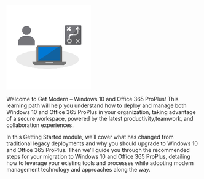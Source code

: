 ![getting-started-icon](../media/getting-started-icon.png)

Welcome to Get Modern – Windows 10 and Office 365 ProPlus! This learning path will help you understand how to deploy and manage both Windows 10 and Office 365 ProPlus in your organization, taking advantage of a secure workspace, powered by the latest productivity,teamwork, and collaboration experiences.

In this Getting Started module, we’ll cover what has changed from traditional legacy deployments and why you should upgrade to Windows 10 and Office 365 ProPlus. Then we’ll guide you through the recommended steps for your migration to Windows 10 and Office 365 ProPlus, detailing how to leverage your existing tools and processes while adopting modern management technology and approaches along the way.

